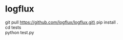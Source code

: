 # logflux

git pull https://github.com/logflux/logflux.git\
pip install .\
cd tests\
python test.py

